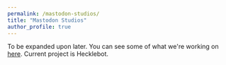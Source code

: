 ```yaml
---
permalink: /mastodon-studios/
title: "Mastodon Studios"
author_profile: true
---
```


To be expanded upon later. You can see some of what we're working on [here](https://github.com/mastodon-studios). Current project is Hecklebot.
